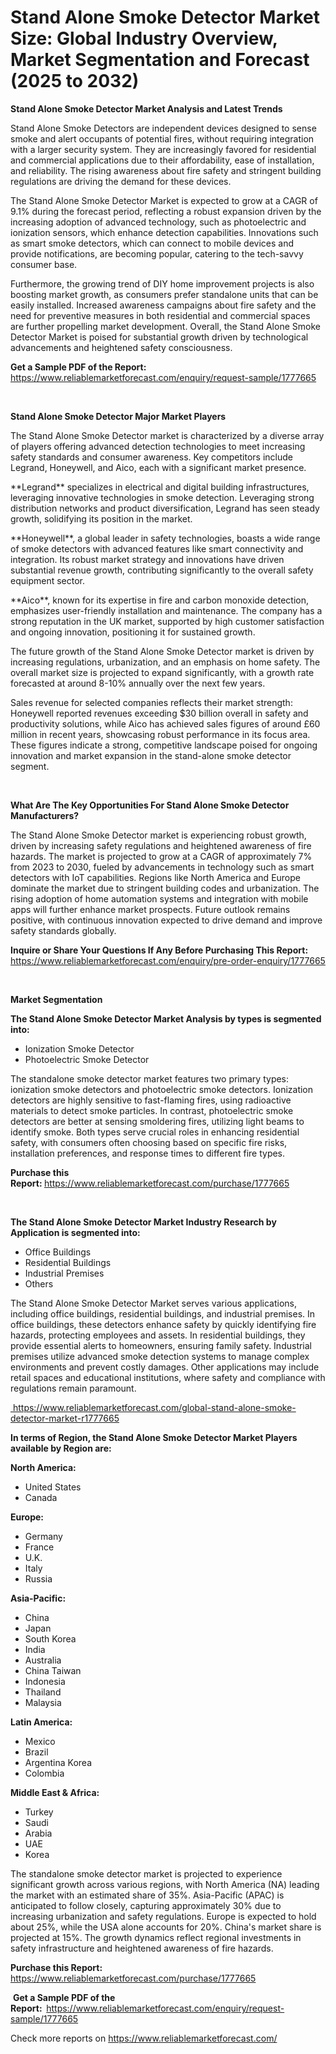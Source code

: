 <p><h1>Stand Alone Smoke Detector Market Size: Global Industry Overview, Market Segmentation and Forecast (2025 to 2032)</h1></p><p><strong>Stand Alone Smoke Detector Market Analysis and Latest Trends</strong></p>
<p><p>Stand Alone Smoke Detectors are independent devices designed to sense smoke and alert occupants of potential fires, without requiring integration with a larger security system. They are increasingly favored for residential and commercial applications due to their affordability, ease of installation, and reliability. The rising awareness about fire safety and stringent building regulations are driving the demand for these devices. </p><p>The Stand Alone Smoke Detector Market is expected to grow at a CAGR of 9.1% during the forecast period, reflecting a robust expansion driven by the increasing adoption of advanced technology, such as photoelectric and ionization sensors, which enhance detection capabilities. Innovations such as smart smoke detectors, which can connect to mobile devices and provide notifications, are becoming popular, catering to the tech-savvy consumer base. </p><p>Furthermore, the growing trend of DIY home improvement projects is also boosting market growth, as consumers prefer standalone units that can be easily installed. Increased awareness campaigns about fire safety and the need for preventive measures in both residential and commercial spaces are further propelling market development. Overall, the Stand Alone Smoke Detector Market is poised for substantial growth driven by technological advancements and heightened safety consciousness.</p></p>
<p><strong>Get a Sample PDF of the Report:&nbsp;</strong> <a href="https://www.reliablemarketforecast.com/enquiry/request-sample/1777665?utm_campaign=1108&utm_medium=2&utm_source=Github&utm_content=ia&utm_term=09042025&utm_id=stand-alone-smoke-detector">https://www.reliablemarketforecast.com/enquiry/request-sample/1777665</a></p>
<p>&nbsp;</p>
<p><strong>Stand Alone Smoke Detector Major Market Players</strong></p>
<p><p>The Stand Alone Smoke Detector market is characterized by a diverse array of players offering advanced detection technologies to meet increasing safety standards and consumer awareness. Key competitors include Legrand, Honeywell, and Aico, each with a significant market presence.</p><p>**Legrand** specializes in electrical and digital building infrastructures, leveraging innovative technologies in smoke detection. Leveraging strong distribution networks and product diversification, Legrand has seen steady growth, solidifying its position in the market.</p><p>**Honeywell**, a global leader in safety technologies, boasts a wide range of smoke detectors with advanced features like smart connectivity and integration. Its robust market strategy and innovations have driven substantial revenue growth, contributing significantly to the overall safety equipment sector.</p><p>**Aico**, known for its expertise in fire and carbon monoxide detection, emphasizes user-friendly installation and maintenance. The company has a strong reputation in the UK market, supported by high customer satisfaction and ongoing innovation, positioning it for sustained growth.</p><p>The future growth of the Stand Alone Smoke Detector market is driven by increasing regulations, urbanization, and an emphasis on home safety. The overall market size is projected to expand significantly, with a growth rate forecasted at around 8-10% annually over the next few years.</p><p>Sales revenue for selected companies reflects their market strength: Honeywell reported revenues exceeding $30 billion overall in safety and productivity solutions, while Aico has achieved sales figures of around £60 million in recent years, showcasing robust performance in its focus area. These figures indicate a strong, competitive landscape poised for ongoing innovation and market expansion in the stand-alone smoke detector segment.</p></p>
<p>&nbsp;</p>
<p><strong>What Are The Key Opportunities For Stand Alone Smoke Detector Manufacturers?</strong></p>
<p><p>The Stand Alone Smoke Detector market is experiencing robust growth, driven by increasing safety regulations and heightened awareness of fire hazards. The market is projected to grow at a CAGR of approximately 7% from 2023 to 2030, fueled by advancements in technology such as smart detectors with IoT capabilities. Regions like North America and Europe dominate the market due to stringent building codes and urbanization. The rising adoption of home automation systems and integration with mobile apps will further enhance market prospects. Future outlook remains positive, with continuous innovation expected to drive demand and improve safety standards globally.</p></p>
<p><strong>Inquire or Share Your Questions If Any Before Purchasing This Report:</strong> <a href="https://www.reliablemarketforecast.com/enquiry/pre-order-enquiry/1777665?utm_campaign=1108&utm_medium=2&utm_source=Github&utm_content=ia&utm_term=09042025&utm_id=stand-alone-smoke-detector">https://www.reliablemarketforecast.com/enquiry/pre-order-enquiry/1777665</a></p>
<p>&nbsp;</p>
<p><strong>Market Segmentation</strong></p>
<p><strong>The Stand Alone Smoke Detector Market Analysis by types is segmented into:</strong></p>
<p><ul><li>Ionization Smoke Detector</li><li>Photoelectric Smoke Detector</li></ul></p>
<p><p>The standalone smoke detector market features two primary types: ionization smoke detectors and photoelectric smoke detectors. Ionization detectors are highly sensitive to fast-flaming fires, using radioactive materials to detect smoke particles. In contrast, photoelectric smoke detectors are better at sensing smoldering fires, utilizing light beams to identify smoke. Both types serve crucial roles in enhancing residential safety, with consumers often choosing based on specific fire risks, installation preferences, and response times to different fire types.</p></p>
<p><strong>Purchase this Report:&nbsp;</strong><a href="https://www.reliablemarketforecast.com/purchase/1777665?utm_campaign=1108&utm_medium=2&utm_source=Github&utm_content=ia&utm_term=09042025&utm_id=stand-alone-smoke-detector">https://www.reliablemarketforecast.com/purchase/1777665</a></p>
<p>&nbsp;</p>
<p><strong>The Stand Alone Smoke Detector Market Industry Research by Application is segmented into:</strong></p>
<p><ul><li>Office Buildings</li><li>Residential Buildings</li><li>Industrial Premises</li><li>Others</li></ul></p>
<p><p>The Stand Alone Smoke Detector Market serves various applications, including office buildings, residential buildings, and industrial premises. In office buildings, these detectors enhance safety by quickly identifying fire hazards, protecting employees and assets. In residential buildings, they provide essential alerts to homeowners, ensuring family safety. Industrial premises utilize advanced smoke detection systems to manage complex environments and prevent costly damages. Other applications may include retail spaces and educational institutions, where safety and compliance with regulations remain paramount.</p></p>
<p><a href="https://www.reliablemarketforecast.com/global-stand-alone-smoke-detector-market-r1777665?utm_campaign=1108&utm_medium=2&utm_source=Github&utm_content=ia&utm_term=09042025&utm_id=stand-alone-smoke-detector">&nbsp;https://www.reliablemarketforecast.com/global-stand-alone-smoke-detector-market-r1777665</a></p>
<p><strong>In terms of Region, the Stand Alone Smoke Detector Market Players available by Region are:</strong></p>
<p>
    <p> <strong> North America: </strong>
        <ul>
            <li>United States</li>
            <li>Canada</li>
        </ul>
        </p> 
    <p> <strong> Europe: </strong>
        <ul>
            <li>Germany</li>
            <li>France</li>
            <li>U.K.</li>
            <li>Italy</li>
            <li>Russia</li>
        </ul>
        </p> 
    <p> <strong> Asia-Pacific: </strong>
        <ul>
            <li>China</li>
            <li>Japan</li>
            <li>South Korea</li>
            <li>India</li>
            <li>Australia</li>
            <li>China Taiwan</li>
            <li>Indonesia</li>
            <li>Thailand</li>
            <li>Malaysia</li>
        </ul>
        </p> 
    <p> <strong> Latin America: </strong>
        <ul>
            <li>Mexico</li>
            <li>Brazil</li>
            <li>Argentina Korea</li>
            <li>Colombia</li>
        </ul>
        </p> 
    <p> <strong> Middle East & Africa: </strong>
        <ul>
            <li>Turkey</li>
            <li>Saudi</li>
            <li>Arabia</li>
            <li>UAE</li>
            <li>Korea</li>
        </ul>
    </p>
    </p>
<p><p>The standalone smoke detector market is projected to experience significant growth across various regions, with North America (NA) leading the market with an estimated share of 35%. Asia-Pacific (APAC) is anticipated to follow closely, capturing approximately 30% due to increasing urbanization and safety regulations. Europe is expected to hold about 25%, while the USA alone accounts for 20%. China's market share is projected at 15%. The growth dynamics reflect regional investments in safety infrastructure and heightened awareness of fire hazards.</p></p>
<p><strong>Purchase this Report: </strong><a href="https://www.reliablemarketforecast.com/purchase/1777665?utm_campaign=1108&utm_medium=2&utm_source=Github&utm_content=ia&utm_term=09042025&utm_id=stand-alone-smoke-detector">https://www.reliablemarketforecast.com/purchase/1777665</a></p>
<p>&nbsp;<strong>Get a Sample PDF of the Report:&nbsp;&nbsp;</strong><a href="https://www.reliablemarketforecast.com/enquiry/request-sample/1777665?utm_campaign=1108&utm_medium=2&utm_source=Github&utm_content=ia&utm_term=09042025&utm_id=stand-alone-smoke-detector">https://www.reliablemarketforecast.com/enquiry/request-sample/1777665</a></p>
<p><strong></strong></p>
<p>Check more reports on <a href="https://www.reliablemarketforecast.com/?utm_campaign=1108&utm_medium=2&utm_source=Github&utm_content=ia&utm_term=09042025&utm_id=stand-alone-smoke-detector">https://www.reliablemarketforecast.com/</a></p>